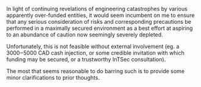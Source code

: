 In light of continuing revelations of engineering catastrophes by various apparently over-funded entities, it would seem incumbent on me to ensure that any serious consideration of risks and corresponding precautions be performed in a maximally secured environment as a best effort at aspiring to an abundance of caution now seemingly severely depleted.

Unfortunately, this is not feasible without external involvement (eg. a $3000-$5000 CAD cash injection, or some credible invitation with which funding may be secured, or a trustworthy InTSec consultation).

The most that seems reasonable to do barring such is to provide some minor clarifications to prior thoughts.
